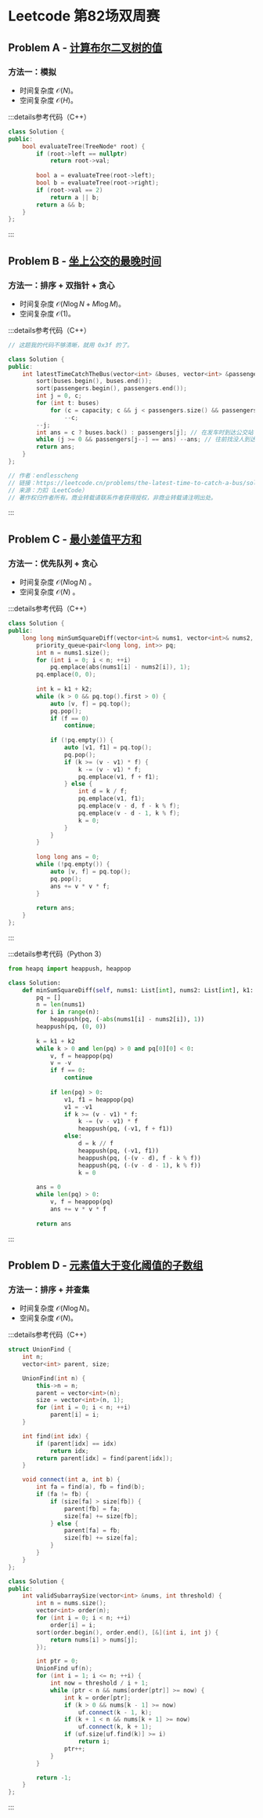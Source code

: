 # Leetcode 第82场双周赛

## Problem A - [计算布尔二叉树的值](https://leetcode.cn/problems/evaluate-boolean-binary-tree/)

### 方法一：模拟

- 时间复杂度 $\mathcal{O}(N)$。
- 空间复杂度 $\mathcal{O}(H)$。

:::details参考代码（C++）

```cpp
class Solution {
public:
    bool evaluateTree(TreeNode* root) {
        if (root->left == nullptr)
            return root->val;
        
        bool a = evaluateTree(root->left);
        bool b = evaluateTree(root->right);
        if (root->val == 2)
            return a || b;
        return a && b;
    }
};
```

:::

## Problem B - [坐上公交的最晚时间](https://leetcode.cn/problems/the-latest-time-to-catch-a-bus/)

### 方法一：排序 + 双指针 + 贪心

- 时间复杂度 $\mathcal{O}(N\log N + M\log M)$。
- 空间复杂度 $\mathcal{O}(1)$。

:::details参考代码（C++）

```cpp
// 这题我的代码不够清晰，就用 0x3f 的了。

class Solution {
public:
    int latestTimeCatchTheBus(vector<int> &buses, vector<int> &passengers, int capacity) {
        sort(buses.begin(), buses.end());
        sort(passengers.begin(), passengers.end());
        int j = 0, c;
        for (int t: buses)
            for (c = capacity; c && j < passengers.size() && passengers[j] <= t; ++j)
                --c;
        --j;
        int ans = c ? buses.back() : passengers[j]; // 在发车时到达公交站 or 上一个上车的乘客
        while (j >= 0 && passengers[j--] == ans) --ans; // 往前找没人到达的时刻
        return ans;
    }
};

// 作者：endlesscheng
// 链接：https://leetcode.cn/problems/the-latest-time-to-catch-a-bus/solution/pai-xu-by-endlesscheng-h9w9/
// 来源：力扣（LeetCode）
// 著作权归作者所有。商业转载请联系作者获得授权，非商业转载请注明出处。
```

:::

## Problem C - [最小差值平方和](https://leetcode.cn/problems/minimum-sum-of-squared-difference/)

### 方法一：优先队列 + 贪心

- 时间复杂度 $\mathcal{O}(N\log N)$ 。
- 空间复杂度 $\mathcal{O}(N)$ 。

:::details参考代码（C++）

```cpp
class Solution {
public:
    long long minSumSquareDiff(vector<int>& nums1, vector<int>& nums2, int k1, int k2) {
        priority_queue<pair<long long, int>> pq;
        int n = nums1.size();
        for (int i = 0; i < n; ++i)
            pq.emplace(abs(nums1[i] - nums2[i]), 1);
        pq.emplace(0, 0);
        
        int k = k1 + k2;
        while (k > 0 && pq.top().first > 0) {
            auto [v, f] = pq.top();
            pq.pop();
            if (f == 0)
                continue;
            
            if (!pq.empty()) {
                auto [v1, f1] = pq.top();
                pq.pop();
                if (k >= (v - v1) * f) {
                    k -= (v - v1) * f;
                    pq.emplace(v1, f + f1);
                } else {
                    int d = k / f;
                    pq.emplace(v1, f1);
                    pq.emplace(v - d, f - k % f);
                    pq.emplace(v - d - 1, k % f);
                    k = 0;
                }
            }
        }
        
        long long ans = 0;
        while (!pq.empty()) {
            auto [v, f] = pq.top();
            pq.pop();
            ans += v * v * f;
        }
        
        return ans;
    }
};
```

:::

:::details参考代码（Python 3）

```python
from heapq import heappush, heappop

class Solution:
    def minSumSquareDiff(self, nums1: List[int], nums2: List[int], k1: int, k2: int) -> int:
        pq = []
        n = len(nums1)
        for i in range(n):
            heappush(pq, (-abs(nums1[i] - nums2[i]), 1))
        heappush(pq, (0, 0))
            
        k = k1 + k2
        while k > 0 and len(pq) > 0 and pq[0][0] < 0:
            v, f = heappop(pq)
            v = -v
            if f == 0:
                continue
            
            if len(pq) > 0:
                v1, f1 = heappop(pq)
                v1 = -v1
                if k >= (v - v1) * f:
                    k -= (v - v1) * f
                    heappush(pq, (-v1, f + f1))
                else:
                    d = k // f
                    heappush(pq, (-v1, f1))
                    heappush(pq, (-(v - d), f - k % f))
                    heappush(pq, (-(v - d - 1), k % f))
                    k = 0
        
        ans = 0
        while len(pq) > 0:
            v, f = heappop(pq)
            ans += v * v * f
        
        return ans
```

:::

## Problem D - [元素值大于变化阈值的子数组](https://leetcode.cn/problems/subarray-with-elements-greater-than-varying-threshold/)

### 方法一：排序 + 并查集

- 时间复杂度 $\mathcal{O}(N\log N)$。
- 空间复杂度 $\mathcal{O}(N)$。

:::details参考代码（C++）

```cpp
struct UnionFind {
    int n;
    vector<int> parent, size;

    UnionFind(int n) {
        this->n = n;
        parent = vector<int>(n);
        size = vector<int>(n, 1);
        for (int i = 0; i < n; ++i)
            parent[i] = i;
    }

    int find(int idx) {
        if (parent[idx] == idx)
            return idx;
        return parent[idx] = find(parent[idx]);
    }

    void connect(int a, int b) {
        int fa = find(a), fb = find(b);
        if (fa != fb) {
            if (size[fa] > size[fb]) {
                parent[fb] = fa;
                size[fa] += size[fb];
            } else {
                parent[fa] = fb;
                size[fb] += size[fa];
            }
        }
    }
};

class Solution {
public:
    int validSubarraySize(vector<int> &nums, int threshold) {
        int n = nums.size();
        vector<int> order(n);
        for (int i = 0; i < n; ++i)
            order[i] = i;
        sort(order.begin(), order.end(), [&](int i, int j) {
            return nums[i] > nums[j];
        });

        int ptr = 0;
        UnionFind uf(n);
        for (int i = 1; i <= n; ++i) {
            int now = threshold / i + 1;
            while (ptr < n && nums[order[ptr]] >= now) {
                int k = order[ptr];
                if (k > 0 && nums[k - 1] >= now)
                    uf.connect(k - 1, k);
                if (k + 1 < n && nums[k + 1] >= now)
                    uf.connect(k, k + 1);
                if (uf.size[uf.find(k)] >= i)
                    return i;
                ptr++;
            }
        }

        return -1;
    }
};
```

:::
